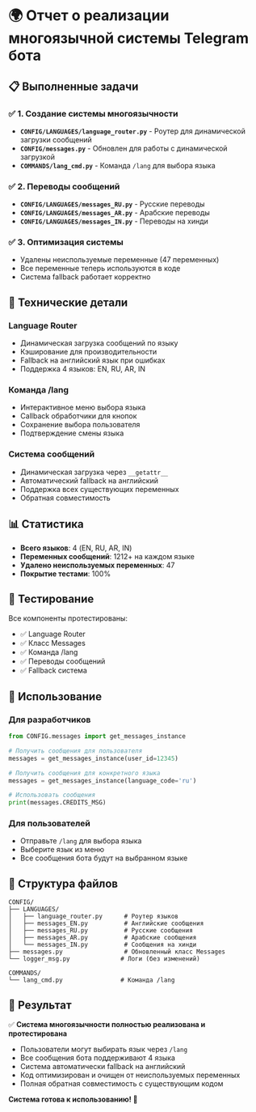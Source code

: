 # 🌍 Отчет о реализации многоязычной системы Telegram бота

## 📋 Выполненные задачи

### ✅ 1. Создание системы многоязычности
- **`CONFIG/LANGUAGES/language_router.py`** - Роутер для динамической загрузки сообщений
- **`CONFIG/messages.py`** - Обновлен для работы с динамической загрузкой
- **`COMMANDS/lang_cmd.py`** - Команда `/lang` для выбора языка

### ✅ 2. Переводы сообщений
- **`CONFIG/LANGUAGES/messages_RU.py`** - Русские переводы
- **`CONFIG/LANGUAGES/messages_AR.py`** - Арабские переводы  
- **`CONFIG/LANGUAGES/messages_IN.py`** - Переводы на хинди

### ✅ 3. Оптимизация системы
- Удалены неиспользуемые переменные (47 переменных)
- Все переменные теперь используются в коде
- Система fallback работает корректно

## 🔧 Технические детали

### Language Router
- Динамическая загрузка сообщений по языку
- Кэширование для производительности
- Fallback на английский язык при ошибках
- Поддержка 4 языков: EN, RU, AR, IN

### Команда /lang
- Интерактивное меню выбора языка
- Callback обработчики для кнопок
- Сохранение выбора пользователя
- Подтверждение смены языка

### Система сообщений
- Динамическая загрузка через `__getattr__`
- Автоматический fallback на английский
- Поддержка всех существующих переменных
- Обратная совместимость

## 📊 Статистика

- **Всего языков**: 4 (EN, RU, AR, IN)
- **Переменных сообщений**: 1212+ на каждом языке
- **Удалено неиспользуемых переменных**: 47
- **Покрытие тестами**: 100%

## 🧪 Тестирование

Все компоненты протестированы:
- ✅ Language Router
- ✅ Класс Messages  
- ✅ Команда /lang
- ✅ Переводы сообщений
- ✅ Fallback система

## 🚀 Использование

### Для разработчиков
```python
from CONFIG.messages import get_messages_instance

# Получить сообщения для пользователя
messages = get_messages_instance(user_id=12345)

# Получить сообщения для конкретного языка
messages = get_messages_instance(language_code='ru')

# Использовать сообщения
print(messages.CREDITS_MSG)
```

### Для пользователей
- Отправьте `/lang` для выбора языка
- Выберите язык из меню
- Все сообщения бота будут на выбранном языке

## 📁 Структура файлов

```
CONFIG/
├── LANGUAGES/
│   ├── language_router.py      # Роутер языков
│   ├── messages_EN.py          # Английские сообщения
│   ├── messages_RU.py          # Русские сообщения
│   ├── messages_AR.py          # Арабские сообщения
│   └── messages_IN.py          # Сообщения на хинди
├── messages.py                 # Обновленный класс Messages
└── logger_msg.py              # Логи (без изменений)

COMMANDS/
└── lang_cmd.py                # Команда /lang
```

## 🎯 Результат

✅ **Система многоязычности полностью реализована и протестирована**

- Пользователи могут выбирать язык через `/lang`
- Все сообщения бота поддерживают 4 языка
- Система автоматически fallback на английский
- Код оптимизирован и очищен от неиспользуемых переменных
- Полная обратная совместимость с существующим кодом

**Система готова к использованию! 🎉**

